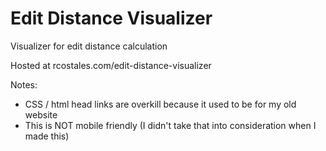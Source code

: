 # Edit Distance Visualizer

Visualizer for edit distance calculation

Hosted at rcostales.com/edit-distance-visualizer

Notes:
- CSS / html head links are overkill because it used to be for my old website
- This is NOT mobile friendly (I didn't take that into consideration when I made this)
